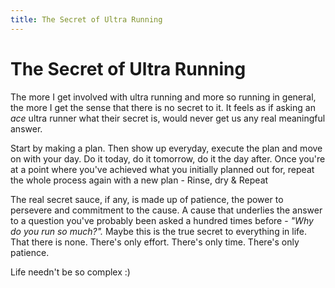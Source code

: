 ```yaml
---
title: The Secret of Ultra Running
---
```


# The Secret of Ultra Running

The more I get involved with ultra running and more so running in general, the
more I get the sense that there is no secret to it. It feels as if asking an
*ace* ultra runner what their secret is, would never get us any real meaningful
answer.

Start by making a plan. Then show up everyday, execute the plan and move on
with your day. Do it today, do it tomorrow, do it the day after. Once you're at
a point where you've achieved what you initially planned out for, repeat the
whole process again with a new plan - Rinse, dry & Repeat

The real secret sauce, if any, is made up of patience, the power to persevere
and commitment to the cause. A cause that underlies the answer to a question
you've probably been asked a hundred times before - *"Why do you run so
much?".* Maybe this is the true secret to everything in life. That there is
none. There's only effort. There's only time. There's only patience. 

Life needn't be so complex :)
